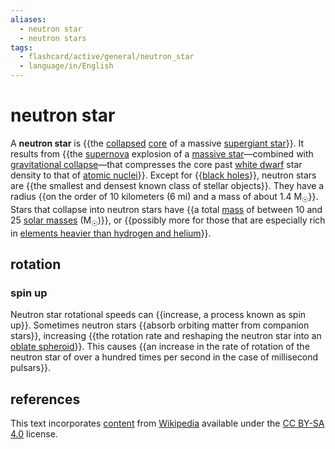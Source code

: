 ```yaml
---
aliases:
  - neutron star
  - neutron stars
tags:
  - flashcard/active/general/neutron_star
  - language/in/English
---
```


# neutron star

A __neutron star__ is {{the [collapsed](gravitational%20collapse.md) [core](stellar%20structure.md) of a massive [supergiant star](supergiant.md)}}. It results from {{the [supernova](supernova.md) explosion of a [massive star](stellar%20evolution.md#massive%20star)—combined with [gravitational collapse](gravitational%20collapse.md)—that compresses the core past [white dwarf](white%20dwarf.md) star density to that of [atomic nuclei](atomic%20nucleus.md)}}. Except for {{[black holes](black%20hole.md)}}, neutron stars are {{the smallest and densest known class of stellar objects}}. They have a radius {{on the order of 10 kilometers (6 mi) and a mass of about 1.4 M<sub>☉</sub>}}. Stars that collapse into neutron stars have {{a total [mass](mass.md) of between 10 and 25 [solar masses](solar%20mass.md) (M<sub>☉</sub>)}}, or {{possibly more for those that are especially rich in [elements heavier than hydrogen and helium](metallicity.md)}}. <!--SR:!2024-10-16,55,310!2024-10-01,42,290!2024-09-25,34,290!2024-11-07,72,310!2024-11-28,75,270!2024-12-04,86,290!2024-09-15,27,270-->

## rotation

### spin up

Neutron star rotational speeds can {{increase, a process known as spin up}}. Sometimes neutron stars {{absorb orbiting matter from companion stars}}, increasing {{the rotation rate and reshaping the neutron star into an [oblate spheroid](spheroid.md#oblate%20spheroids)}}. This causes {{an increase in the rate of rotation of the neutron star of over a hundred times per second in the case of millisecond pulsars}}. <!--SR:!2024-11-02,67,310!2024-10-05,44,290!2024-10-03,44,290!2024-09-16,28,270-->

## references

This text incorporates [content](https://en.wikipedia.org/wiki/neutron_star) from [Wikipedia](Wikipedia.md) available under the [CC BY-SA 4.0](https://creativecommons.org/licenses/by-sa/4.0/) license.
